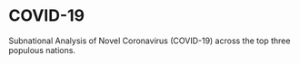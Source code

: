 # COVID-19
Subnational Analysis of Novel Coronavirus (COVID-19) across the top three populous nations.
